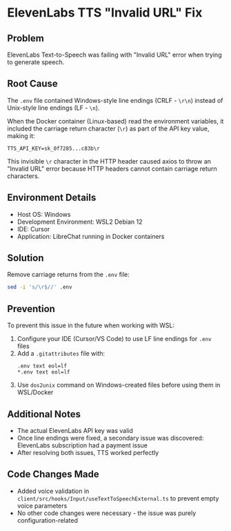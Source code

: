 # ElevenLabs TTS "Invalid URL" Fix

## Problem
ElevenLabs Text-to-Speech was failing with "Invalid URL" error when trying to generate speech.

## Root Cause
The `.env` file contained Windows-style line endings (CRLF - `\r\n`) instead of Unix-style line endings (LF - `\n`). 

When the Docker container (Linux-based) read the environment variables, it included the carriage return character (`\r`) as part of the API key value, making it:
```
TTS_API_KEY=sk_0f7285...c83b\r
```

This invisible `\r` character in the HTTP header caused axios to throw an "Invalid URL" error because HTTP headers cannot contain carriage return characters.

## Environment Details
- Host OS: Windows
- Development Environment: WSL2 Debian 12
- IDE: Cursor
- Application: LibreChat running in Docker containers

## Solution
Remove carriage returns from the `.env` file:
```bash
sed -i 's/\r$//' .env
```

## Prevention
To prevent this issue in the future when working with WSL:

1. Configure your IDE (Cursor/VS Code) to use LF line endings for `.env` files
2. Add a `.gitattributes` file with:
   ```
   .env text eol=lf
   *.env text eol=lf
   ```
3. Use `dos2unix` command on Windows-created files before using them in WSL/Docker

## Additional Notes
- The actual ElevenLabs API key was valid
- Once line endings were fixed, a secondary issue was discovered: ElevenLabs subscription had a payment issue
- After resolving both issues, TTS worked perfectly

## Code Changes Made
- Added voice validation in `client/src/hooks/Input/useTextToSpeechExternal.ts` to prevent empty voice parameters
- No other code changes were necessary - the issue was purely configuration-related